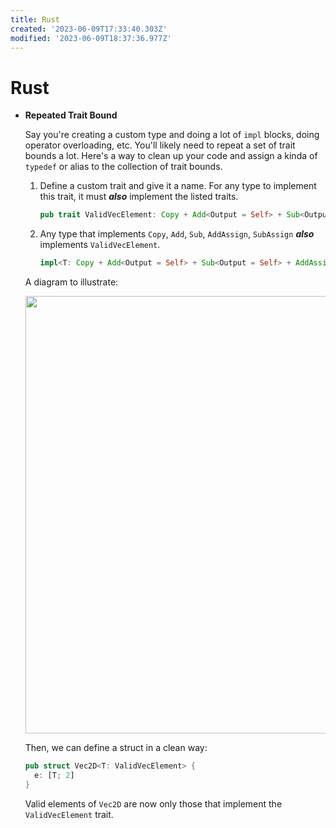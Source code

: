 ```yaml
---
title: Rust
created: '2023-06-09T17:33:40.303Z'
modified: '2023-06-09T18:37:36.977Z'
---
```


# Rust

- **Repeated Trait Bound**

  Say you're creating a custom type and doing a lot of `impl` blocks, doing operator overloading, etc. You'll likely need to repeat a set of trait bounds a lot. Here's a way to clean up your code and assign a kinda of `typedef` or alias to the collection of trait bounds.

  1. Define a custom trait and give it a name. For any type to implement this trait, it must _**also**_ implement the listed traits.

        ``` rust
        pub trait ValidVecElement: Copy + Add<Output = Self> + Sub<Output = Self> + AddAssign + SubAssign {}
        ```
  2. Any type that implements `Copy`, `Add`, `Sub`, `AddAssign`, `SubAssign` _**also**_ implements `ValidVecElement`.
       
        ``` rust
        impl<T: Copy + Add<Output = Self> + Sub<Output = Self> + AddAssign + SubAssign> ValidVecElement for T {}
        ```
  A diagram to illustrate:
  
  <img src="https://github.com/e6quisitory/wolf3d-clone/assets/25702188/2fb7c69d-e3e3-4088-8386-e7db2486dced" width = 700/>

  Then, we can define a struct in a clean way:

  ``` rust
  pub struct Vec2D<T: ValidVecElement> {
    e: [T; 2]
  }
  ```
  Valid elements of `Vec2D` are now only those that implement the `ValidVecElement` trait.
  

